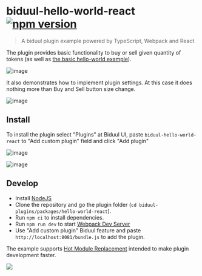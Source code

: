 # biduul-hello-world-react [![npm version](https://badge.fury.io/js/biduul-hello-world-react.svg)](https://badge.fury.io/js/biduul-hello-world-react)

> A biduul plugin example powered by TypeScript, Webpack and React

The plugin provides basic functionality to buy or sell given quantity of tokens (as well as [the basic hello-world example](https://github.com/Letiliel/biduul-plugins/tree/main/packages/hello-world)).

![image](https://user-images.githubusercontent.com/1082083/126187782-2cbe78f2-9e8a-44e1-9c98-ddffc5264489.png)

It also demonstrates how to implement plugin settings. At this case it does nothing more than Buy and Sell button size change.

![image](https://user-images.githubusercontent.com/1082083/126191597-b27a1e1c-7b34-4988-8757-088322b39ae3.png)

## Install

To install the plugin select "Plugins" at Biduul UI, paste `biduul-hello-world-react` to "Add custom plugin" field and click "Add plugin"

![image](https://user-images.githubusercontent.com/1082083/126187942-01e20216-9a70-415b-a590-44f7cbdce8a8.png)

![image](https://user-images.githubusercontent.com/1082083/126188079-c3056b0e-fbd8-47b5-a324-184d6a5f9321.png)

## Develop

- Install [NodeJS](https://nodejs.org/en/)
- Clone the repository and go the plugin folder (`cd biduul-plugins/packages/hello-world-react`).
- Run `npm ci` to install dependencies.
- Run `npm run dev` to start [Webpack Dev Server](https://webpack.js.org/configuration/dev-server/)
- Use "Add custom plugin" Biduul feature and paste `http://localhost:8081/bundle.js` to add the plugin.

The example supports [Hot Module Replacement](https://webpack.js.org/concepts/hot-module-replacement/) intended to make plugin development faster.

![](https://raw.githubusercontent.com/Letiliel/biduul-plugins/main/.assets/hmr.gif)
